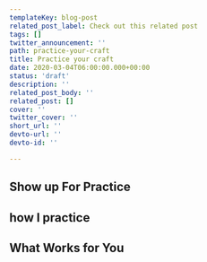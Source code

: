 ```yaml
---
templateKey: blog-post
related_post_label: Check out this related post
tags: []
twitter_announcement: ''
path: practice-your-craft
title: Practice your craft
date: 2020-03-04T06:00:00.000+00:00
status: 'draft'
description: ''
related_post_body: ''
related_post: []
cover: ''
twitter_cover: ''
short_url: ''
devto-url: ''
devto-id: ''

---
```


## Show up For Practice

## how I practice

## What Works for You
